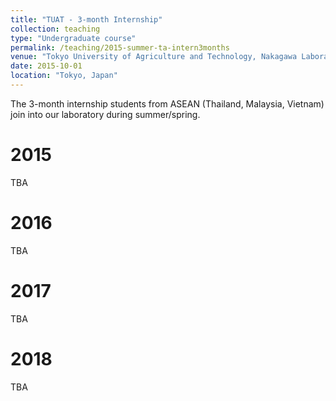 ```yaml
---
title: "TUAT - 3-month Internship"
collection: teaching
type: "Undergraduate course"
permalink: /teaching/2015-summer-ta-intern3months
venue: "Tokyo University of Agriculture and Technology, Nakagawa Laboratory"
date: 2015-10-01
location: "Tokyo, Japan"
---
```


The 3-month internship students from ASEAN (Thailand, Malaysia, Vietnam) join into our laboratory during summer/spring.

2015
======
TBA

2016
======
TBA

2017
======
TBA

2018
======
TBA
